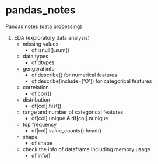 # pandas_notes
Pandas notes (data processing)

1. EDA (exploratory data analysis)
   - missing values
      * df.isnull().sum()
   - data types
      * df.dtypes
   - gengeral info
      * df.describe() for numerical features
      * df.describe(include=['O']) for categorical features
   - correlation
      * df.corr()
   - distribution
      * df[col].hist()
   - range and number of categorical features
      * df[col].unique & df[col].nunique
   - top frequency
      * df[col].value_counts().head()
   - shape
      * df.shape
   - check the info of dataframe including memory usage
      * df.info()

